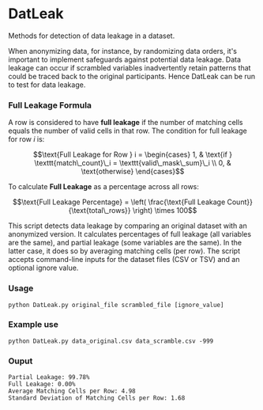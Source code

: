 # DatLeak
Methods for detection of data leakage in a dataset.


When anonymizing data, for instance, by randomizing data orders, it's important to implement safeguards against potential data leakage. Data leakage can occur if scrambled variables inadvertently retain patterns that could be traced back to the original participants. Hence DatLeak can be run to test for data leakage. 

### Full Leakage Formula

A row is considered to have **full leakage** if the number of matching cells equals the number of valid cells in that row. The condition for full leakage for row $i$ is:


```math
\text{Full Leakage for Row } i = 
\begin{cases}
1, & \text{if } \texttt{match\_count}\_i = \texttt{valid\_mask\_sum}\_i \\
0, & \text{otherwise}
\end{cases}
```

To calculate **Full Leakage** as a percentage across all rows:


```math
\text{Full Leakage Percentage} = \left( \frac{\text{Full Leakage Count}}{\text{total\_rows}} \right) \times 100
```

This script detects data leakage by comparing an original dataset with an anonymized version. It calculates percentages of full leakage (all variables are the same), and partial leakage (some variables are the same). In the latter case, it does so by averaging matching cells (per row). The script accepts command-line inputs for the dataset files (CSV or TSV) and an optional ignore value.


### Usage 

```
python DatLeak.py original_file scrambled_file [ignore_value]
```

### Example use

```
python DatLeak.py data_original.csv data_scramble.csv -999
```

### Ouput 

```
Partial Leakage: 99.78%
Full Leakage: 0.00%
Average Matching Cells per Row: 4.98
Standard Deviation of Matching Cells per Row: 1.68
```

